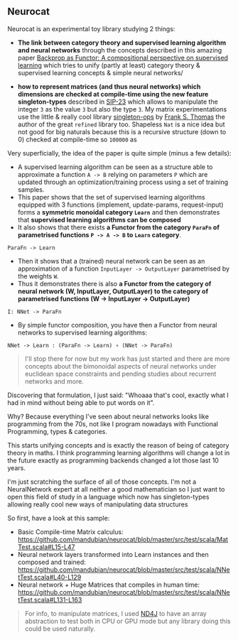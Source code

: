 ## Neurocat

Neurocat is an experimental toy library studying 2 things:
- **The link between category theory and supervised learning algorithm and neural networks** through the concepts described in this amazing paper [Backprop as Functor: A compositional
perspective on supervised learning](https://arxiv.org/abs/1711.10455) which tries to unify (partly at least) category theory & supervised learning concepts & simple neural networks/

- **how to represent matrices (and thus neural networks) which dimensions are checked at compile-time using the new feature singleton-types** described in [SIP-23](http://docs.scala-lang.org/sips/pending/42.type.html) which allows to manipulate the integer `3` as the value `3` but also the type `3`. My matrix experimentations use the little & really cool library [singleton-ops](https://github.com/fthomas/singleton-ops) by [Frank S. Thomas](https://github.com/fthomas) the author of the great `refined` library too. Shapeless `Nat` is a nice idea but not good for big naturals because this is a recursive structure (down to 0) checked at compile-time so `100000` as 

Very superficially, the idea of the paper is quite simple (minus a few details): 
- A supervised learning algorithm can be seen as a structure able to approximate a function `A -> B` relying on parameters `P` which are updated through an optimization/training process using a set of training samples.
- This paper shows that the set of supervised learning algorithms equipped with 3 functions (implement, update-params, request-input) forms a **symmetric monoidal category `Learn`** and then demonstrates that **supervised learning algorithms can be composed**
- It also shows that there exists **a Functor from the category `ParaFn` of parametrised functions `P -> A -> B` to `Learn` category**.

```ParaFn -> Learn```

- Then it shows that a (trained) neural network can be seen as an approximation of a function `InputLayer -> OutputLayer` parametrised by the weights `W`.
- Thus it demonstrates there is also **a Functor from the category of neural network (W, InputLayer, OutputLayer) to the category of parametrised functions (W -> InputLayer -> OutputLayer)**

```I: NNet -> ParaFn```

- By simple functor composition, you have then a Functor from neural networks to supervised learning algorithms:

```NNet -> Learn : (ParaFn -> Learn) ∘ (NNet -> ParaFn)```

> I'll stop there for now but my work has just started and there are more concepts about the bimonoidal aspects of neural networks under euclidean space constraints and pending studies about recurrent networks and more.


Discovering that formulation, I just said: "Whoaaa that's cool, exactly what I had in mind without being able to put words on it".

Why? Because everything I've seen about neural networks looks like programming from the 70s, not like I program nowadays with Functional Programming, types & categories.

This starts unifying concepts and is exactly the reason of being of category theory in maths. I think programming learning algorithms will change a lot in the future exactly as programming backends changed a lot those last 10 years.

I'm just scratching the surface of all of those concepts. I'm not a NeuralNetwork expert at all neither a good mathematician so I just want to open this field of study in a language which now has singleton-types allowing really cool new ways of manipulating data structures

So first, have a look at this sample:

- Basic Compile-time Matrix calculus: https://github.com/mandubian/neurocat/blob/master/src/test/scala/MatTest.scala#L15-L47
- Neural network layers transformed into Learn instances and then composed and trained: https://github.com/mandubian/neurocat/blob/master/src/test/scala/NNetTest.scala#L40-L129
- Neural network + Huge Matrices that compiles in human time: https://github.com/mandubian/neurocat/blob/master/src/test/scala/NNetTest.scala#L131-L163

> For info, to manipulate matrices, I used [ND4J](http://nd4j.org/) to have an array abstraction to test both in CPU or GPU mode but any library doing this could be used naturally.

